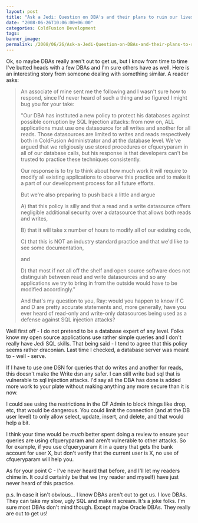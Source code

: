```yaml
---
layout: post
title: "Ask a Jedi: Question on DBA's and their plans to ruin our lives..."
date: "2008-06-26T10:06:00+06:00"
categories: ColdFusion Development 
tags: 
banner_image: 
permalink: /2008/06/26/Ask-a-Jedi-Question-on-DBAs-and-their-plans-to-ruin-our-lives
---
```


Ok, so maybe DBAs really aren't out to get us, but I know from time to time I've butted heads with a few DBAs and I'm sure others have as well. Here is an interesting story from someone dealing with something similar. 
A reader asks:

<blockquote>
<p>
An associate of mine sent me the following and I wasn't sure how to respond, since I'd never heard of such a thing and so figured I might bug you for your take:

"Our DBA has instituted a new policy to protect his databases against possible corruption by SQL Injection attacks: from now on, ALL applications must use one datasource for all writes and another for
all reads.  Those datasources are limited to writes and reads
respectively both in ColdFusion Administrator and at the database level.  We've argued that we religiously use
stored procedures or cfqueryparam in all of our database calls, but his response is that developers can't be trusted to practice these techniques consistently.

Our response is to try to think about how much work it will require to modify all existing applications to observe this practice and to make it a part of our development process for all future efforts.

But we're also preparing to push back a little and argue

A) that this policy is silly and that a read and a write datasource offers negligible additional security over a datasource that allows both reads and writes,

B) that it will take x number of hours to modify all of our existing code,

C) that this is NOT an industry standard practice and that we'd like to see some documentation,

and

D) that most if not all off the shelf and open source software does not distinguish between read and write datasources and so any applications we try to bring in from the outside would have to be modified accordingly."

And that's my question to you, Ray: would you happen to know if C and D are pretty accurate statements and, more generally, have you ever heard of read-only and write-only datasources being used as a defense against SQL injection attacks?
</p>
</blockquote>
<!--more-->
Well first off - I do not pretend to be a database expert of any level. Folks know my open source applications use rather simple queries and I don't really have Jedi SQL skills. That being said - I tend to agree that this policy seems rather draconian. Last time I checked, a database server was meant to - well - serve. 

If I have to use one DSN for queries that do writes and another for reads, this doesn't make the Write dsn any safer. I can still write bad sql that is vulnerable to sql injection attacks. I'd say all the DBA has done is added more work to your plate without making anything any more secure than it is now.

I could see using the restrictions in the CF Admin to block things like drop, etc, that would be dangerous. You could limit the connection (and at the DB user level) to only allow select, update, insert, and delete, and that would help a bit. 

I think your time would be <i>much</i> better spent doing a review to ensure your queries are using cfqueryparam and aren't vulnerable to other attacks. So for example, if you use cfqueryparam it in a query that gets the bank account for user X, but don't verify that the current user is X, no use of cfqueryparam will help you. 

As for your point C - I've never heard that before, and I'll let my readers chime in. It could certainly be that we (my reader and myself) have just never heard of this practice.

p.s. In case it isn't obvious... I know DBAs aren't out to get us. I love DBAs. They can take my slow, ugly SQL and make it scream. It's a joke folks. I'm sure most DBAs don't mind though. Except maybe Oracle DBAs. They really are out to get us!